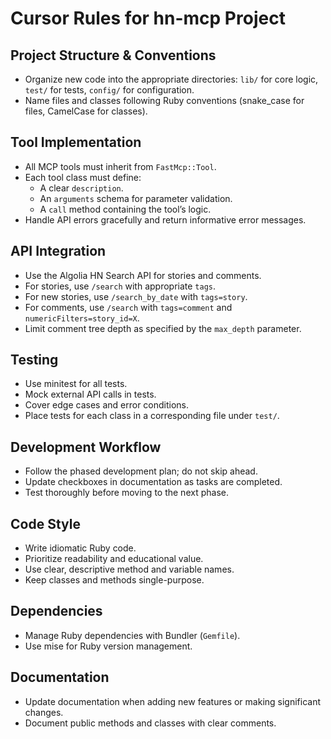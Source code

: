 # Cursor Rules for hn-mcp Project

## Project Structure & Conventions

- Organize new code into the appropriate directories: `lib/` for core logic, `test/` for tests, `config/` for configuration.
- Name files and classes following Ruby conventions (snake_case for files, CamelCase for classes).

## Tool Implementation

- All MCP tools must inherit from `FastMcp::Tool`.
- Each tool class must define:
  - A clear `description`.
  - An `arguments` schema for parameter validation.
  - A `call` method containing the tool’s logic.
- Handle API errors gracefully and return informative error messages.

## API Integration

- Use the Algolia HN Search API for stories and comments.
- For stories, use `/search` with appropriate `tags`.
- For new stories, use `/search_by_date` with `tags=story`.
- For comments, use `/search` with `tags=comment` and `numericFilters=story_id=X`.
- Limit comment tree depth as specified by the `max_depth` parameter.

## Testing

- Use minitest for all tests.
- Mock external API calls in tests.
- Cover edge cases and error conditions.
- Place tests for each class in a corresponding file under `test/`.

## Development Workflow

- Follow the phased development plan; do not skip ahead.
- Update checkboxes in documentation as tasks are completed.
- Test thoroughly before moving to the next phase.

## Code Style

- Write idiomatic Ruby code.
- Prioritize readability and educational value.
- Use clear, descriptive method and variable names.
- Keep classes and methods single-purpose.

## Dependencies

- Manage Ruby dependencies with Bundler (`Gemfile`).
- Use mise for Ruby version management.

## Documentation

- Update documentation when adding new features or making significant changes.
- Document public methods and classes with clear comments.
